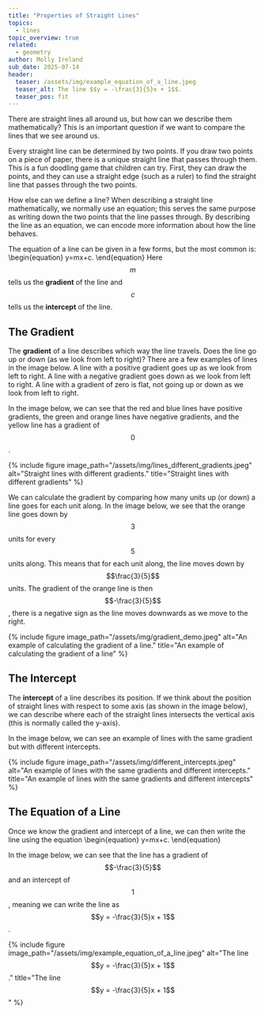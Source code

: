 ```yaml
---
title: "Properties of Straight Lines"
topics: 
  - lines
topic_overview: true
related: 
  - geometry
author: Molly Ireland
sub_date: 2025-07-14
header:
  teaser: /assets/img/example_equation_of_a_line.jpeg
  teaser_alt: The line $$y = -\frac{3}{5}x + 1$$.
  teaser_pos: fit
---
```

There are straight lines all around us, but how can we describe them mathematically? This is an important question if we want to compare the lines that we see around us.

Every straight line can be determined by two points. If you draw two points on a piece of paper, there is a unique straight line that passes through them. This is a fun doodling game that children can try. First, they can draw the points, and they can use a straight edge (such as a ruler) to find the straight line that passes through the two points. 

How else can we define a line? When describing a straight line mathematically, we normally use an equation; this serves the same purpose as writing down the two points that the line passes through. By describing the line as an equation, we can encode more information about how the line behaves.  

The equation of a line can be given in a few forms, but the most common is:
\begin{equation}
y=mx+c.
\end{equation}
Here $$m$$ tells us the **gradient** of the line and $$c$$ tells us the **intercept** of the line. 

## The Gradient
The **gradient** of a line describes which way the line travels. Does the line go up or down (as we look from left to right)? There are a few examples of lines in the image below. A line with a positive gradient goes up as we look from left to right. A line with a negative gradient goes down as we look from left to right. A line with a gradient of zero is flat, not going up or down as we look from left to right. 

In the image below, we can see that the red and blue lines have positive gradients, the green and orange lines have negative gradients, and the yellow line has a gradient of $$0$$. 

{% include figure image_path="/assets/img/lines_different_gradients.jpeg" alt="Straight lines with different gradients." title="Straight lines with different gradients" %}

We can calculate the gradient by comparing how many units up (or down) a line goes for each unit along. In the image below, we see that the orange line goes down by $$3$$ units for every $$5$$ units along. This means that for each unit along, the line moves down by $$\frac{3}{5}$$ units. The gradient of the orange line is then $$-\frac{3}{5}$$, there is a negative sign as the line moves downwards as we move to the right.

{% include figure image_path="/assets/img/gradient_demo.jpeg" alt="An example of calculating the gradient of a line." title="An example of calculating the gradient of a line" %}

## The Intercept
The **intercept** of a line describes its position. If we think about the position of straight lines with respect to some axis (as shown in the image below), we can describe where each of the straight lines intersects the vertical axis (this is normally called the y-axis). 

In the image below, we can see an example of lines with the same gradient but with different intercepts.  

{% include figure image_path="/assets/img/different_intercepts.jpeg" alt="An example of lines with the same gradients and different intercepts." title="An example of lines with the same gradients and different intercepts" %}

## The Equation of a Line
Once we know the gradient and intercept of a line, we can then write the line using the equation
\begin{equation}
y=mx+c.
\end{equation}

In the image below, we can see that the line has a gradient of $$-\frac{3}{5}$$ and an intercept of $$1$$, meaning we can write the line as $$y = -\frac{3}{5}x + 1$$.

{% include figure image_path="/assets/img/example_equation_of_a_line.jpeg" alt="The line $$y = -\frac{3}{5}x + 1$$." title="The line $$y = -\frac{3}{5}x + 1$$" %}
